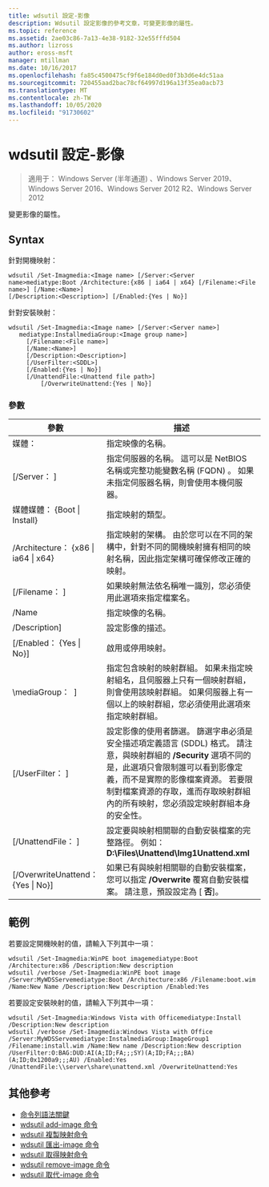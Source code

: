 ```yaml
---
title: wdsutil 設定-影像
description: Wdsutil 設定影像的參考文章，可變更影像的屬性。
ms.topic: reference
ms.assetid: 2ae03c86-7a13-4e38-9182-32e55fffd504
ms.author: lizross
author: eross-msft
manager: mtillman
ms.date: 10/16/2017
ms.openlocfilehash: fa85c4500475cf9f6e184d0ed0f3b3d6e4dc51aa
ms.sourcegitcommit: 720455aad2bac78cf64997d196a13f35ea0acb73
ms.translationtype: MT
ms.contentlocale: zh-TW
ms.lasthandoff: 10/05/2020
ms.locfileid: "91730602"
---
```

# <a name="wdsutil-set-image"></a>wdsutil 設定-影像

> 適用于： Windows Server (半年通道) 、Windows Server 2019、Windows Server 2016、Windows Server 2012 R2、Windows Server 2012

變更影像的屬性。

## <a name="syntax"></a>Syntax
針對開機映射：
```
wdsutil /Set-Imagmedia:<Image name> [/Server:<Server name>mediatype:Boot /Architecture:{x86 | ia64 | x64} [/Filename:<File name>] [/Name:<Name>]
[/Description:<Description>] [/Enabled:{Yes | No}]
```
針對安裝映射：
```
wdsutil /Set-Imagmedia:<Image name> [/Server:<Server name>]
   mediatype:InstallmediaGroup:<Image group name>]
     [/Filename:<File name>]
     [/Name:<Name>]
     [/Description:<Description>]
     [/UserFilter:<SDDL>]
     [/Enabled:{Yes | No}]
     [/UnattendFile:<Unattend file path>]
         [/OverwriteUnattend:{Yes | No}]
```
### <a name="parameters"></a>參數
|參數|描述|
|-------|--------|
媒體：<Image name>|指定映像的名稱。|
|[/Server： <Server name> ]|指定伺服器的名稱。 這可以是 NetBIOS 名稱或完整功能變數名稱 (FQDN) 。 如果未指定伺服器名稱，則會使用本機伺服器。|
媒體媒體： {Boot &#124; Install}|指定映射的類型。|
|/Architecture： {x86 &#124; ia64 &#124; x64}|指定映射的架構。 由於您可以在不同的架構中，針對不同的開機映射擁有相同的映射名稱，因此指定架構可確保修改正確的映射。|
|[/Filename： <File name> ]|如果映射無法依名稱唯一識別，您必須使用此選項來指定檔案名。|
|/Name|指定映像的名稱。|
|/Description<Description>]|設定影像的描述。|
|[/Enabled： {Yes &#124; No}]|啟用或停用映射。|
|\mediaGroup： <Image group name> ]|指定包含映射的映射群組。 如果未指定映射組名，且伺服器上只有一個映射群組，則會使用該映射群組。 如果伺服器上有一個以上的映射群組，您必須使用此選項來指定映射群組。|
|[/UserFilter： <SDDL> ]|設定影像的使用者篩選。 篩選字串必須是安全描述項定義語言 (SDDL) 格式。 請注意，與映射群組的 **/Security** 選項不同的是，此選項只會限制誰可以看到影像定義，而不是實際的影像檔案資源。 若要限制對檔案資源的存取，進而存取映射群組內的所有映射，您必須設定映射群組本身的安全性。|
|[/UnattendFile： <Unattend file path> ]|設定要與映射相關聯的自動安裝檔案的完整路徑。 例如： **D:\Files\Unattend\Img1Unattend.xml**|
|[/OverwriteUnattend： {Yes &#124; No}]|如果已有與映射相關聯的自動安裝檔案，您可以指定 **/Overwrite** 覆寫自動安裝檔案。 請注意，預設設定為 [ **否**]。|
## <a name="examples"></a>範例
若要設定開機映射的值，請輸入下列其中一項：
```
wdsutil /Set-Imagmedia:WinPE boot imagemediatype:Boot /Architecture:x86 /Description:New description
wdsutil /verbose /Set-Imagmedia:WinPE boot image /Server:MyWDSServemediatype:Boot /Architecture:x86 /Filename:boot.wim
/Name:New Name /Description:New Description /Enabled:Yes
```
若要設定安裝映射的值，請輸入下列其中一項：
```
wdsutil /Set-Imagmedia:Windows Vista with Officemediatype:Install /Description:New description
wdsutil /verbose /Set-Imagmedia:Windows Vista with Office /Server:MyWDSServemediatype:InstalmediaGroup:ImageGroup1
/Filename:install.wim /Name:New name /Description:New description /UserFilter:O:BAG:DUD:AI(A;ID;FA;;;SY)(A;ID;FA;;;BA)(A;ID;0x1200a9;;;AU) /Enabled:Yes /UnattendFile:\\server\share\unattend.xml /OverwriteUnattend:Yes
```
## <a name="additional-references"></a>其他參考
- [命令列語法關鍵](command-line-syntax-key.md)
- [wdsutil add-image 命令](wdsutil-add-image.md)
- [wdsutil 複製映射命令](wdsutil-copy-image.md)
- [wdsutil 匯出-image 命令](wdsutil-export-image.md)
- [wdsutil 取得映射命令](wdsutil-get-image.md)
- [wdsutil remove-image 命令](wdsutil-remove-image.md)
- [wdsutil 取代-image 命令](wdsutil-replace-image.md)

